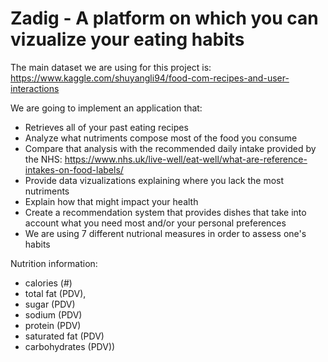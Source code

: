 # Zadig - A platform on which you can vizualize your eating habits

The main dataset we are using for this project is: https://www.kaggle.com/shuyangli94/food-com-recipes-and-user-interactions

We are going to implement an application that:

- Retrieves all of your past eating recipes
- Analyze what nutriments compose most of the food you consume
- Compare that analysis with the recommended daily intake provided by the NHS: https://www.nhs.uk/live-well/eat-well/what-are-reference-intakes-on-food-labels/
- Provide data vizualizations explaining where you lack the most nutriments
- Explain how that might impact your health
- Create a recommendation system that provides dishes that take into account what you need most and/or your personal preferences
- We are using 7 different nutrional measures in order to assess one's habits

Nutrition information:

- calories (#)
- total fat (PDV),
- sugar (PDV)
- sodium (PDV)
- protein (PDV)
- saturated fat (PDV)
- carbohydrates (PDV))
